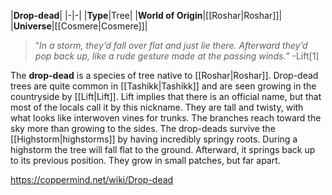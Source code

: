 |**Drop-dead**|
|-|-|
|**Type**|Tree|
|**World of Origin**|[[Roshar\|Roshar]]|
|**Universe**|[[Cosmere\|Cosmere]]|

>“*In a storm, they’d fall over flat and just lie there. Afterward they’d pop back up, like a rude gesture made at the passing winds.*”
\-Lift[1]


The **drop-dead** is a species of tree native to [[Roshar\|Roshar]].
Drop-dead trees are quite common in [[Tashikk\|Tashikk]] and are seen growing in the countryside by [[Lift\|Lift]]. Lift implies that there is an official name, but that most of the locals call it by this nickname. They are tall and twisty, with what looks like interwoven vines for trunks. The branches reach toward the sky more than growing to the sides.
The drop-deads survive the [[Highstorm\|highstorms]] by having incredibly springy roots. During a highstorm the tree will fall flat to the ground. Afterward, it springs back up to its previous position. They grow in small patches, but far apart.



https://coppermind.net/wiki/Drop-dead